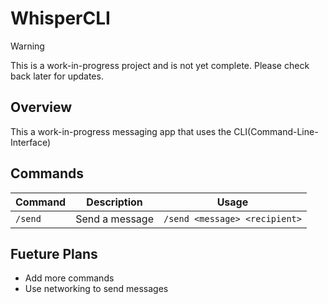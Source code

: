 # WhisperCLI
> [!WARNING]
> This is a work-in-progress project and is not yet complete. Please check back later for updates.
## Overview
This a work-in-progress messaging app that uses the CLI(Command-Line-Interface)

## Commands
|Command | Description | Usage |
|--------|-------------|--------|
| `/send` | Send a message | `/send <message> <recipient>`|


## Fueture Plans
- Add more commands
- Use networking to send messages

